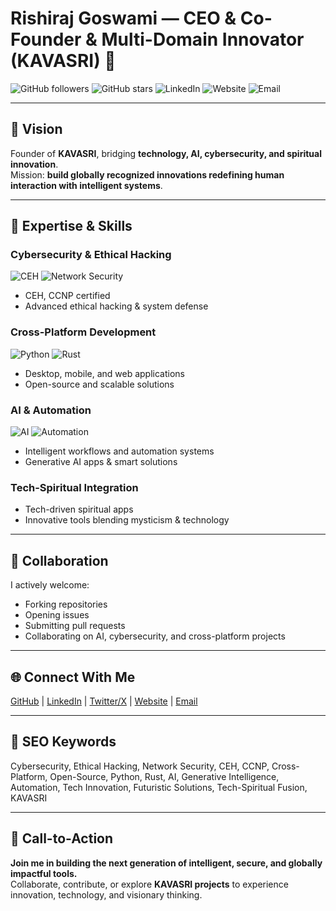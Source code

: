 # Rishiraj Goswami — CEO & Co-Founder & Multi-Domain Innovator (KAVASRI) 🚀

![GitHub followers](https://img.shields.io/github/followers/rishirajgoswami?style=social)
![GitHub stars](https://img.shields.io/github/stars/rishirajgoswami?style=social)
![LinkedIn](https://img.shields.io/badge/LinkedIn-Rishiraj%20Goswami-blue?logo=linkedin)
![Website](https://img.shields.io/badge/Website-KAVASRI.com-green)
![Email](https://img.shields.io/badge/Email-contact%40kavasri.com-red?logo=gmail)

---

## 🌟 Vision
Founder of **KAVASRI**, bridging **technology, AI, cybersecurity, and spiritual innovation**.  
Mission: **build globally recognized innovations redefining human interaction with intelligent systems**.

---

## 💼 Expertise & Skills

### Cybersecurity & Ethical Hacking
![CEH](https://img.shields.io/badge/CEH-Certified-green)
![Network Security](https://img.shields.io/badge/Network_Security-Expert-blue)
- CEH, CCNP certified  
- Advanced ethical hacking & system defense  

### Cross-Platform Development
![Python](https://img.shields.io/badge/Python-Expert-yellow?logo=python)
![Rust](https://img.shields.io/badge/Rust-Advanced-black?logo=rust)
- Desktop, mobile, and web applications  
- Open-source and scalable solutions  

### AI & Automation
![AI](https://img.shields.io/badge/AI-Generative-orange)
![Automation](https://img.shields.io/badge/Automation-Intelligent-red)
- Intelligent workflows and automation systems  
- Generative AI apps & smart solutions  

### Tech-Spiritual Integration
- Tech-driven spiritual apps  
- Innovative tools blending mysticism & technology  

---

## 🤝 Collaboration
I actively welcome:  
- Forking repositories  
- Opening issues  
- Submitting pull requests  
- Collaborating on AI, cybersecurity, and cross-platform projects  

---

## 🌐 Connect With Me
[GitHub](https://github.com/rishirajgoswami) | [LinkedIn](https://linkedin.com/in/rishirajgoswami) | [Twitter/X](https://twitter.com/rishirajgoswami) | [Website](https://kavasri.com) | [Email](mailto:contact@kavasri.com)

---

## 🔑 SEO Keywords
Cybersecurity, Ethical Hacking, Network Security, CEH, CCNP, Cross-Platform, Open-Source, Python, Rust, AI, Generative Intelligence, Automation, Tech Innovation, Futuristic Solutions, Tech-Spiritual Fusion, KAVASRI

---

## 🎯 Call-to-Action
**Join me in building the next generation of intelligent, secure, and globally impactful tools.**  
Collaborate, contribute, or explore **KAVASRI projects** to experience innovation, technology, and visionary thinking.
